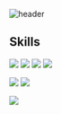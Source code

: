 ![header](https://capsule-render.vercel.app/api?type=waving&color=gradient&fontColor=FFFFFF&text=Hey,%20I'm%20Ria!&height=200&fontSize=50&&fontAlignY=38)

## Skills
<!-- Skills Icons : https://simpleicons.org/?q=javascript -->
![](https://img.shields.io/badge/JavaScript-F7DF1E?&style=for-the-badge&logo=javascript&logoColor=white)
![](https://img.shields.io/badge/HTML5-E34F26?&style=for-the-badge&logo=html5&logoColor=white)
![](https://img.shields.io/badge/CSS-663399?&style=for-the-badge&logo=css&logoColor=white)
![](https://img.shields.io/badge/Bootstrap-7952B3?&style=for-the-badge&logo=bootstrap&logoColor=white)

![](https://img.shields.io/badge/C-A8B9CC?&style=for-the-badge&logo=C&logoColor=white)
![](https://img.shields.io/badge/python-3776AB?&style=for-the-badge&logo=python&logoColor=white)

![](https://img.shields.io/badge/html5-E34F26?&style=for-the-badge&logo=html5&logoColor=white)


<!--
## GitHub Stats
![Ria's GitHub stats](https://github-readme-stats.vercel.app/api?username=Kim-Ria&show_icons=true&theme=transparent)
-->

<!--
**Kim-Ria/Kim-Ria** is a ✨ _special_ ✨ repository because its `README.md` (this file) appears on your GitHub profile.

Here are some ideas to get you started:

- 🔭 I’m currently working on ...
- 🌱 I’m currently learning ...
- 👯 I’m looking to collaborate on ...
- 🤔 I’m looking for help with ...
- 💬 Ask me about ...
- 📫 How to reach me: ...
- 😄 Pronouns: ...
- ⚡ Fun fact: ...
-->
